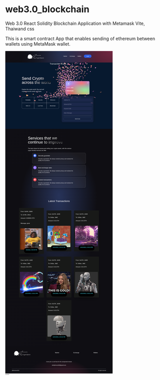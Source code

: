 # web3.0_blockchain
Web 3.0 React Solidity Blockchain Application with Metamask
Vite, Thaiwand css



This is a smart contract App that enables sending of ethereum between wallets using MetaMask wallet.

![Brisstore](/client/images/crypt.png)


